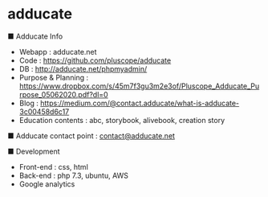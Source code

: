 # adducate


■ Adducate Info 
- Webapp : adducate.net 
- Code : https://github.com/pluscope/adducate
- DB : http://adducate.net/phpmyadmin/
- Purpose & Planning : https://www.dropbox.com/s/45m7f3gu3m2e3of/Pluscope_Adducate_Purpose_05062020.pdf?dl=0
- Blog : https://medium.com/@contact.adducate/what-is-adducate-3c00458d6c17
- Education contents : abc, storybook, alivebook, creation story

■ Adducate contact point
: contact@adducate.net

■ Development
- Front-end : css, html
- Back-end : php 7.3, ubuntu, AWS
- Google analytics 



